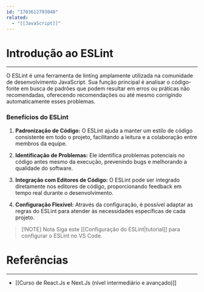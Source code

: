 ```yaml
---
id: "1703612793048"
related:
  - "[[JavaScript]]"
---
```

# Introdução ao ESLint
---
O ESLint é uma ferramenta de linting amplamente utilizada na comunidade de desenvolvimento JavaScript. Sua função principal é analisar o código-fonte em busca de padrões que podem resultar em erros ou práticas não recomendadas, oferecendo recomendações ou até mesmo corrigindo automaticamente esses problemas.
### Benefícios do ESLint
1. **Padronização de Código:** O ESLint ajuda a manter um estilo de código consistente em todo o projeto, facilitando a leitura e a colaboração entre membros da equipe.

2. **Identificação de Problemas:** Ele identifica problemas potenciais no código antes mesmo da execução, prevenindo bugs e melhorando a qualidade do software.

3. **Integração com Editores de Código:** O ESLint pode ser integrado diretamente nos editores de código, proporcionando feedback em tempo real durante o desenvolvimento.

4. **Configuração Flexível:** Através da configuração, é possível adaptar as regras do ESLint para atender às necessidades específicas de cada projeto.

> [!NOTE] Nota
> Siga este [[Configuração do ESLint|tutorial]] para configurar o ESLint no VS Code.
# Referências
---
- [[Curso de React.Js e Next.Js (nível intermediário e avançado)]]